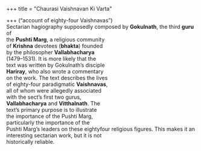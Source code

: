 +++
title = "Chaurasi Vaishnavan Ki Varta"

+++
(“account of eighty-four Vaishnavas”)  
Sectarian hagiography supposedly composed by **Gokulnath**, the third **guru** of  
the **Pushti Marg**, a religious community  
of **Krishna** devotees (**bhakta**) founded  
by the philosopher **Vallabhacharya**  
(1479–1531). It is more likely that the  
text was written by Gokulnath’s disciple  
**Hariray**, who also wrote a commentary  
on the work. The text describes the lives  
of eighty-four paradigmatic **Vaishnavas**,  
all of whom were allegedly associated  
with the sect’s first two gurus,  
**Vallabhacharya** and **Vitthalnath**. The  
text’s primary purpose is to illustrate  
the importance of the Pushti Marg,  
particularly the importance of the  
Pushti Marg’s leaders on these eightyfour religious figures. This makes it an  
interesting sectarian work, but it is not  
historically reliable.